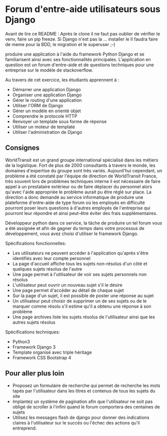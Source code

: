 # Forum d'entre-aide utilisateurs sous Django
Avant de lire ce README :
Après le clone il ne faut pas oublier de vérifier le venv, faire un pip freeze. Si Django n'est pas la ... installer le
Il faudra faire de meme pour la BDD, le migration et le superuser ;-) 

produire une application à l'aide du framework Python Django et se familiarisent ainsi avec ses fonctionnalités principales. L'application en question est un forum d'entre-aide et de questions techniques pour une entreprise sur le modèle de stackoverflow.

Au travers de cet exercice, les étudiants apprennent à :
- Démarrer une application Django
- Organiser une application Django
- Gérer le routing d'une application
- Utiliser l'ORM de Django
- Gérer un modèle en orienté objet
- Comprendre le protocole HTTP
- Renvoyer un template sous forme de réponse
- Utiliser un moteur de template
- Utiliser l'administration de Django

## Consignes

WorldTransit est un grand groupe international spécialisé dans les métiers de la logistique. Fort de plus de 2000 consultants à travers le monde, les domaines d'expertise du groupe sont très variés. Aujourd'hui cependant, un problème a été constaté par l'équipe de direction de WorldTransit France, très souvent lors de problèmes techniques interne il est nécessaire de faire appel à un prestataire extérieur ou de faire déplacer du personnel alors qu'avec l'aide appropriée le problème aurait pu être réglé sur place. La direction a donc demandé au service informatique de produire une plateforme d'entre-aide de type forum où les employés en difficulté pourront poser leurs questions à d'autres employés de l'entreprise qui pourront leur répondre et ainsi peut-être éviter des frais supplémentaires.

Développeur python dans ce service, la tâche de produire un tel forum vous a été assignée et afin de gagner du temps dans votre processus de développement, vous avez choisi d'utiliser le framework Django.

Spécifications fonctionnelles:
- Les utilisateurs ne peuvent accéder à l'application qu'après s'être identifiés avec leur compte personnel
- La page d'accueil affiche tous les sujets non-résolus d'un côté et quelques sujets résolus de l'autre
- Une page permet à l'utilisateur de voir ses sujets personnels non résolus
- L'utilisateur peut ouvrir un nouveau sujet s'il le désire
- Une page permet d'accéder au détail de chaque sujet
- Sur la page d'un sujet, il est possible de poster une réponse au sujet
- Un utilisateur peut choisir de supprimer un de ses sujets ou de le marquer comme résolu s'il estime qu'il a obtenu une réponse à son problème
- Une page archives liste les sujets résolus de l'utilisateur ainsi que les autres sujets résolus

Spécifications techniques:
- Python3
- Framework Django 3
- Template organisé avec triple héritage
- Framework CSS Bootstrap 4

## Pour aller plus loin

- Proposez un formulaire de recherche qui permet de recherche les mots tapés par l'utilisateur dans les titres et contenus de tous les sujets du site
- Implantez un système de pagination afin que l'utilisateur ne soit pas obligé de scroller à l'infini quand le forum comportera des centaines de sujets
- Utilisez les messages flash de django pour donner des indications claires à l'utilisateur sur le succès ou l'échec des actions qu'il entreprend.  
